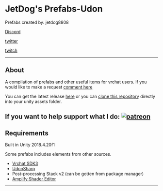 # JetDog's Prefabs-Udon

Prefabs created by: jetdog8808

[Discord](https://discord.gg/qksGqMD)

[twitter](https://twitter.com/jetdog8808_dev)

[twitch](https://www.twitch.tv/jetdog8808)

----------
## About
A compilation of prefabs and other useful items for vrchat users.
If you would like to make a request [comment here](https://ask.vrchat.com/t/jetdogs-prefabs/2285)

You can get the latest release [here](https://github.com/jetdog8808/Jetdogs-Prefabs-Udon/releases) or you can [clone this repository](https://services.github.com/on-demand/github-desktop/clone-repository-github-desktop) directly into your unity assets folder.

If you want to help support what I do: [![patreon](https://c5.patreon.com/external/logo/become_a_patron_button.png)](https://www.patreon.com/bePatron?u=18920865)
----------
## Requirements

Built in Unity 2018.4.20f1

Some prefabs includes elements from other sources.
* [Vrchat SDK3](https://vrchat.com/download/sdk)
* [UdonSharp](https://github.com/Merlin-san/UdonSharp)
* Post-processing Stack v2 (can be gotten from package manager)
* [Amplify Shader Editor](https://assetstore.unity.com/packages/tools/visual-scripting/amplify-shader-editor-68570)
-----------------------------------------------------

